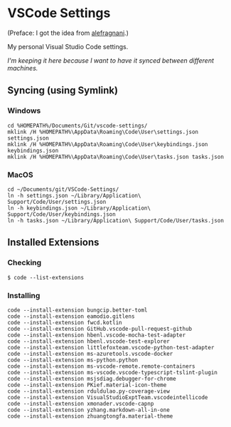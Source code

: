 # VSCode Settings

(Preface: I got the idea from [alefragnani](https://github.com/alefragnani/vscode-settings).)

My personal Visual Studio Code settings.

*I'm keeping it here because I want to have it synced between different machines.*

## Syncing (using Symlink)

### Windows

```
cd %HOMEPATH%/Documents/Git/vscode-settings/
mklink /H %HOMEPATH%\AppData\Roaming\Code\User\settings.json settings.json
mklink /H %HOMEPATH%\AppData\Roaming\Code\User\keybindings.json keybindings.json
mklink /H %HOMEPATH%\AppData\Roaming\Code\User\tasks.json tasks.json
```

### MacOS

```
cd ~/Documents/git/VSCode-Settings/
ln -h settings.json ~/Library/Application\ Support/Code/User/settings.json
ln -h keybindings.json ~/Library/Application\ Support/Code/User/keybindings.json
ln -h tasks.json ~/Library/Application\ Support/Code/User/tasks.json
```

## Installed Extensions

### Checking

```
$ code --list-extensions
```

### Installing

```
code --install-extension bungcip.better-toml
code --install-extension eamodio.gitlens
code --install-extension fwcd.kotlin
code --install-extension GitHub.vscode-pull-request-github
code --install-extension hbenl.vscode-mocha-test-adapter
code --install-extension hbenl.vscode-test-explorer
code --install-extension littlefoxteam.vscode-python-test-adapter
code --install-extension ms-azuretools.vscode-docker
code --install-extension ms-python.python
code --install-extension ms-vscode-remote.remote-containers
code --install-extension ms-vscode.vscode-typescript-tslint-plugin
code --install-extension msjsdiag.debugger-for-chrome
code --install-extension PKief.material-icon-theme
code --install-extension rduldulao.py-coverage-view
code --install-extension VisualStudioExptTeam.vscodeintellicode
code --install-extension xmonader.vscode-capnp
code --install-extension yzhang.markdown-all-in-one
code --install-extension zhuangtongfa.material-theme
